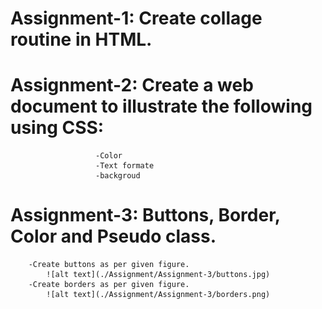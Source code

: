 # Assignment-1: Create collage routine in HTML.
# Assignment-2: Create a web document to illustrate the following using CSS:
                       -Color
                       -Text formate
                       -backgroud
# Assignment-3: Buttons, Border, Color and Pseudo class.
        -Create buttons as per given figure.
            ![alt text](./Assignment/Assignment-3/buttons.jpg)
        -Create borders as per given figure.
            ![alt text](./Assignment/Assignment-3/borders.png)
